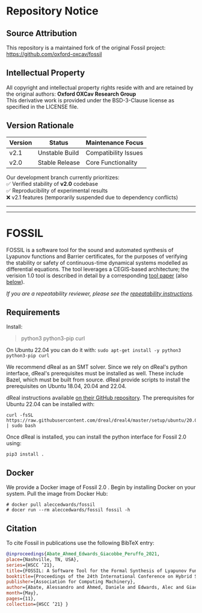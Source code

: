 # Repository Notice

## Source Attribution
This repository is a maintained fork of the original Fossil project:
https://github.com/oxford-oxcav/fossil

## Intellectual Property
All copyright and intellectual property rights reside with and are retained by the original authors:
**Oxford OXCav Research Group**  
This derivative work is provided under the BSD-3-Clause license as specified in the LICENSE file.

## Version Rationale
| Version | Status           | Maintenance Focus |
|---------|------------------|-------------------|
| v2.1    | Unstable Build   | Compatibility Issues  |
| v2.0    | Stable Release   | Core Functionality    |

Our development branch currently prioritizes:  
✅ Verified stability of **v2.0** codebase  
✅ Reproducibility of experimental results  
❌ v2.1 features (temporarily suspended due to dependency conflicts)


--------------------
--------------------


# FOSSIL

FOSSIL is a software tool for the sound and automated synthesis of Lyapunov functions and Barrier certificates, for the purposes of verifying the stability or safety of continuous-time dynamical systems modelled as differential equations. The tool leverages a CEGIS-based architecture; the verision 1.0 tool is described in detail by a corresponding [tool paper](https://doi.org/10.1145/3447928.3456646) (also [below](#citation)).

*If you are a repeatability reviewer, please see the [repeatability instructions](repeatability_instructions.md).*

## Requirements

Install:

> python3 python3-pip curl

On Ubuntu 22.04 you can do it with: `sudo apt-get install -y python3 python3-pip curl`

We recommend dReal as an SMT solver. Since we rely on dReal's python interface, dReal's prerequisites must be installed as well. These include Bazel, which must be built from source. dReal provide scripts to install the prerequisites on Ubuntu 18.04, 20.04 and 22.04.

dReal instructions available [on their GitHub repository](https://github.com/dreal/dreal4). The prerequisites for Ubuntu 22.04 can be installed with:

```console
curl -fsSL https://raw.githubusercontent.com/dreal/dreal4/master/setup/ubuntu/20.04/install.sh | sudo bash
```

Once dReal is installed, you can install the python interface for Fossil 2.0 using:

```console
pip3 install .
```

## Docker

We provide a Docker image of Fossil 2.0 . Begin by installing Docker on your system. Pull the image from Docker Hub:

```console
# docker pull aleccedwards/fossil
# docer run --rm aleccedwards/fossil fossil -h
```

## Citation

To cite Fossil in publications use the following BibTeX entry:

```bibtex
@inproceedings{Abate_Ahmed_Edwards_Giacobbe_Peruffo_2021,
place={Nashville, TN, USA},
series={HSCC ’21},
title={FOSSIL: A Software Tool for the Formal Synthesis of Lyapunov Functions and Barrier Certificates using Neural Networks}, ISBN={978-1-4503-8339-4/21/05},
booktitle={Proceedings of the 24th International Conference on Hybrid Systems: Computation and Control},
publisher={Association for Computing Machinery},
author={Abate, Alessandro and Ahmed, Daniele and Edwards, Alec and Giacobbe, Mirco and Peruffo, Andrea}, year={2021},
month={May},
pages={11},
collection={HSCC ’21} }
```
